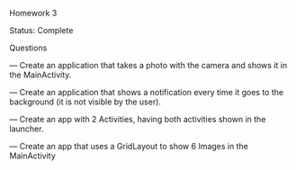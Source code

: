 Homework 3

Status: Complete

Questions

— Create an application that takes a photo with the camera and shows it in the MainActivity.

— Create an application that shows a notification every time it goes to the background (it is not visible by the user).

—  Create an app with 2 Activities, having both activities shown in the launcher.

— Create an app that uses a GridLayout to show 6 Images in the MainActivity